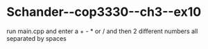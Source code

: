 # Schander--cop3330--ch3--ex10
run main.cpp and enter a + - * or / and then 2 different numbers all separated by spaces
